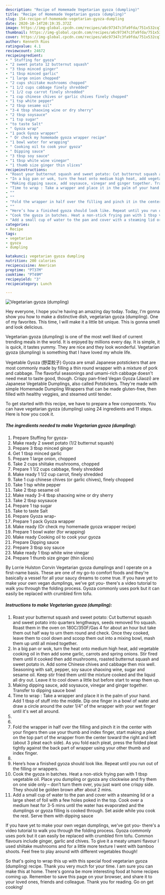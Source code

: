 ```yaml
---
description: "Recipe of Homemade Vegetarian gyoza (dumpling)"
title: "Recipe of Homemade Vegetarian gyoza (dumpling)"
slug: 154-recipe-of-homemade-vegetarian-gyoza-dumpling
date: 2020-10-14T20:19:35.372Z
image: https://img-global.cpcdn.com/recipes/a6c97347c3fa9fda/751x532cq70/vegetarian-gyoza-dumpling-recipe-main-photo.jpg
thumbnail: https://img-global.cpcdn.com/recipes/a6c97347c3fa9fda/751x532cq70/vegetarian-gyoza-dumpling-recipe-main-photo.jpg
cover: https://img-global.cpcdn.com/recipes/a6c97347c3fa9fda/751x532cq70/vegetarian-gyoza-dumpling-recipe-main-photo.jpg
author: Kenneth Rios
ratingvalue: 4.1
reviewcount: 24672
recipeingredient:
- " Stuffing for gyoza"
- "2 sweet potato 12 butternut squash"
- "3 tbsp minced ginger"
- "1 tbsp minced garlic"
- "1 large onion chopped"
- "2 cups shiitake mushrooms chopped"
- "1 1/2 cups cabbage finely shredded"
- "1 1/2 cup carrot finely shredded"
- "1 cup chinese chives or garlic chives finely chopped"
- "1 tsp white pepper"
- "2 tbsp sesame oil"
- "3-4 tbsp shaoxing wine or dry sherry"
- "2 tbsp soysauce"
- "1 tsp sugar"
- "to taste Salt"
- " Gyoza wrap"
- "1 pack Gyoza wrapper"
- " Or check my homemade gyoza wrapper recipe"
- "1 bowl water for wrapping"
- " Cooking oil to cook your gyoza"
- " Dipping sauce"
- "3 tbsp soy sauce"
- "1 tbsp white wine vinegar"
- "1 thumb size ginger thin slices"
recipeinstructions:
- "Roast your butternut squash and sweet potato: Cut butternut squash and sweet potato into quarters lengthways, seeds removed fro squash. Roast them in the oven on 180C/350F/Gas 4 for about an hour but take them out half way to urn them round and check. Once they cooked, leave them to cool down and scoop them out into a mixing bowl, mash them up until all mixed together."
- "In a big pan or wok, turn the heat onto medium high heat, add vegetable cooking oil in then add some garlic, carrots and spring onions. Stir fired them until it cooked then add mushrooms, roasted butternut squash and sweet potato in. Add some Chinese chives and cabbage then mix well. Seasoning with salt, pepper, soy sauce shaoxing wine, sugar and sesame oil. Keep stir fried them until the mixture cooked and the liquid all dry out. Leave it to cool down a little but before start to wrap them up."
- "Making dipping sauce, add soysauce, vinegar and ginger together. Transfer to dipping sauce bowl"
- "Time to wrap : Take a wrapper and place it in the palm of your hand. Add 1 tbsp of stuff into the middle. Dip one finger in a bowl of water and draw a circle around the outer 1/4” of the wrapper with your wet finger until it&#39;s wet all around."
- ""
- ""
- "Fold the wrapper in half over the filling and pinch it in the center with your fingers then use your thumb and index finger, start making a pleat on the top part of the wrapper from the center toward the right and left (about 3 pleat each side). As you fold each pleat, press the folded pleat tightly against the back part of wrapper using your other thumb and index finger."
- ""
- "Here’s how a finished gyoza should look like. Repeat until you run out of the filling or wrappers."
- "Cook the gyoza in batches. Heat a non-stick frying pan with 1 tbsp vegetable oil. Place you dumpling or gyoza any clockwise and fry them on one side only – don’t turn them over, you just want one crispy side. They should be golden brown after about 2 mins."
- "Add a small cup of water to the pan and cover with a steaming lid or a large sheet of foil with a few holes poked in the top. Cook over a medium heat for 3-5 mins until the water has evaporated and the dumplings or gyoza filling is cooked through. Set aside while you cook the rest. Serve them with dipping sauce"
categories:
- Recipe
tags:
- vegetarian
- gyoza
- dumpling

katakunci: vegetarian gyoza dumpling 
nutrition: 200 calories
recipecuisine: American
preptime: "PT37M"
cooktime: "PT49M"
recipeyield: "3"
recipecategory: Lunch

---
```



![Vegetarian gyoza (dumpling)](https://img-global.cpcdn.com/recipes/a6c97347c3fa9fda/751x532cq70/vegetarian-gyoza-dumpling-recipe-main-photo.jpg)

Hey everyone, I hope you're having an amazing day today. Today, I'm gonna show you how to make a distinctive dish, vegetarian gyoza (dumpling). One of my favorites. This time, I will make it a little bit unique. This is gonna smell and look delicious.

Vegetarian gyoza (dumpling) is one of the most well liked of current trending meals in the world. It is enjoyed by millions every day. It is simple, it is quick, it tastes yummy. They are nice and they look wonderful. Vegetarian gyoza (dumpling) is something that I have loved my whole life.

Vegetable Gyoza (野菜餃子) Gyoza are small Japanese potstickers that are most commonly made by filling a thin round wrapper with a mixture of pork and cabbage. The flavorful seasonings and umami-rich cabbage doesn&#39;t need meat to taste good, though. Crispy pan-fried Vegan Gyoza (Jiaozi) are Japanese Vegetable Dumplings, also called Potstickers. They&#39;re made with simple Homemade Dumpling Wrappers that can be made gluten-free, then filled with healthy veggies, and steamed until tender.


To get started with this recipe, we have to prepare a few components. You can have vegetarian gyoza (dumpling) using 24 ingredients and 11 steps. Here is how you cook it.

<!--inarticleads1-->

##### The ingredients needed to make Vegetarian gyoza (dumpling):

1. Prepare  Stuffing for gyoza-
1. Make ready 2 sweet potato (1/2 butternut squash)
1. Prepare 3 tbsp minced ginger
1. Get 1 tbsp minced garlic
1. Prepare 1 large onion, chopped
1. Take 2 cups shiitake mushrooms, chopped
1. Prepare 1 1/2 cups cabbage, finely shredded
1. Make ready 1 1/2 cup carrot, finely shredded
1. Take 1 cup chinese chives (or garlic chives), finely chopped
1. Take 1 tsp white pepper
1. Take 2 tbsp sesame oil
1. Make ready 3-4 tbsp shaoxing wine or dry sherry
1. Take 2 tbsp soysauce
1. Prepare 1 tsp sugar
1. Take to taste Salt
1. Prepare  Gyoza wrap-
1. Prepare 1 pack Gyoza wrapper
1. Make ready  (Or check my homemade gyoza wrapper recipe)
1. Prepare 1 bowl water (for wrapping)
1. Make ready  Cooking oil to cook your gyoza
1. Prepare  Dipping sauce
1. Prepare 3 tbsp soy sauce
1. Make ready 1 tbsp white wine vinegar
1. Prepare 1 thumb size ginger (thin slices)


By Lorrie Hulston Corvin Vegetarian gyoza dumplings and I operate on a first-name basis. These are one of my go-to comfort foods and they&#39;re basically a vessel for all your saucy dreams to come true. If you have yet to make your own vegan dumplings, we&#39;ve got you- there&#39;s a video tutorial to walk you through the folding process. Gyoza commonly uses pork but it can easily be replaced with crumbled firm tofu. 

<!--inarticleads2-->

##### Instructions to make Vegetarian gyoza (dumpling):

1. Roast your butternut squash and sweet potato: Cut butternut squash and sweet potato into quarters lengthways, seeds removed fro squash. Roast them in the oven on 180C/350F/Gas 4 for about an hour but take them out half way to urn them round and check. Once they cooked, leave them to cool down and scoop them out into a mixing bowl, mash them up until all mixed together.
1. In a big pan or wok, turn the heat onto medium high heat, add vegetable cooking oil in then add some garlic, carrots and spring onions. Stir fired them until it cooked then add mushrooms, roasted butternut squash and sweet potato in. Add some Chinese chives and cabbage then mix well. Seasoning with salt, pepper, soy sauce shaoxing wine, sugar and sesame oil. Keep stir fried them until the mixture cooked and the liquid all dry out. Leave it to cool down a little but before start to wrap them up.
1. Making dipping sauce, add soysauce, vinegar and ginger together. Transfer to dipping sauce bowl
1. Time to wrap : Take a wrapper and place it in the palm of your hand. Add 1 tbsp of stuff into the middle. Dip one finger in a bowl of water and draw a circle around the outer 1/4” of the wrapper with your wet finger until it&#39;s wet all around.
1. 
1. 
1. Fold the wrapper in half over the filling and pinch it in the center with your fingers then use your thumb and index finger, start making a pleat on the top part of the wrapper from the center toward the right and left (about 3 pleat each side). As you fold each pleat, press the folded pleat tightly against the back part of wrapper using your other thumb and index finger.
1. 
1. Here’s how a finished gyoza should look like. Repeat until you run out of the filling or wrappers.
1. Cook the gyoza in batches. Heat a non-stick frying pan with 1 tbsp vegetable oil. Place you dumpling or gyoza any clockwise and fry them on one side only – don’t turn them over, you just want one crispy side. They should be golden brown after about 2 mins.
1. Add a small cup of water to the pan and cover with a steaming lid or a large sheet of foil with a few holes poked in the top. Cook over a medium heat for 3-5 mins until the water has evaporated and the dumplings or gyoza filling is cooked through. Set aside while you cook the rest. Serve them with dipping sauce


If you have yet to make your own vegan dumplings, we&#39;ve got you- there&#39;s a video tutorial to walk you through the folding process. Gyoza commonly uses pork but it can easily be replaced with crumbled firm tofu. Common flavours include ginger, garlic and chives. To give it a meaty umami flavour I used shiitake mushrooms and for a little more texture I went with bamboo shoots. Feel free to play around with different vegetables though! 

So that's going to wrap this up with this special food vegetarian gyoza (dumpling) recipe. Thank you very much for your time. I am sure you can make this at home. There's gonna be more interesting food at home recipes coming up. Remember to save this page on your browser, and share it to your loved ones, friends and colleague. Thank you for reading. Go on get cooking!

